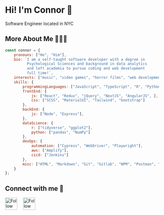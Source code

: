 # Hi! I'm Connor 🌵

Software Engineer located in NYC
## More About Me 👨🏼‍💻
``` js
const connor = {
    pronouns: ["He", "Him"],
    bio: `I am a self-taught software developer with a degree in
          Psychological Sciences and background in data analytics
          and left academia to pursue coding and web development
          full time!`,
    interests: ["music", "video games", "horror films", "web development"],
    skills: {
        programmingLanguages: ["JavaScript", "TypeScript", "R", "Python"],
        frontEnd: {
            js: ["React", "Redux", "jQuery", "NextJS", "AngularJS", ],
            css: ["SCSS", "MaterialUI", "Tailwind", "bootstrap"]
        },
        backEnd: {
            js: ["Node", "Express"],
        },
        dataScience: {
            r: ["tidyverse", "ggplot2"],
            python: ["pandas", "NumPy"]
        },
        devOps: {
            automation: ["Cypress", "WebDriver", "Playwright"],
            aws: ["Amplify"],
            cicd: ["Jenkins"]
        },
        misc: ["HTML", "Markdown", "Git", "Gitlab", "NPM", "Postman", "Storybook", "Karma", "Yup", "Formik", "Jest", "Pygame"]
    }
};
```
## Connect with me 🔗

[<img src="https://cdn-icons-png.flaticon.com/512/174/174857.png"  height="40em" align="center" alt="Follow smithc10 on LinkedIn" title="Follow Connor on LinkedIn"/>](https://www.linkedin.com/in/connor-smith-nyc/)    [<img src="https://cdn-icons-png.flaticon.com/512/174/174872.png" hspace="15" height="40em" align="center" alt="Follow Connor on Spotify" title="Follow Connor on Spotify"/>](https://open.spotify.com/user/vaordd4b04uwx0pyyxe6b3a57?si=8896dcbafd244919)

<!---
smithc10/smithc10 is a ✨ special ✨ repository because its `README.md` (this file) appears on your GitHub profile.
You can click the Preview link to take a look at your changes.
--->
